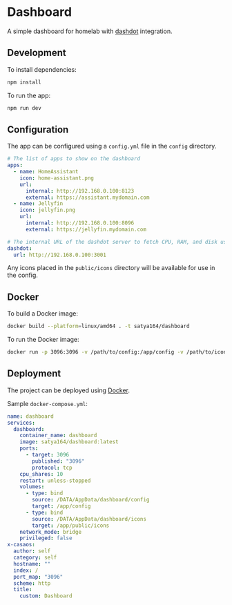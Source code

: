# Dashboard

A simple dashboard for homelab with [dashdot](https://getdashdot.com/) integration.

## Development

To install dependencies:

```bash
npm install
```

To run the app:

```bash
npm run dev
```

## Configuration

The app can be configured using a `config.yml` file in the `config` directory.

```yaml
# The list of apps to show on the dashboard
apps:
  - name: HomeAssistant
    icon: home-assistant.png
    url:
      internal: http://192.168.0.100:8123
      external: https://assistant.mydomain.com
  - name: Jellyfin
    icon: jellyfin.png
    url:
      internal: http://192.168.0.100:8096
      external: https://jellyfin.mydomain.com

# The internal URL of the dashdot server to fetch CPU, RAM, and disk usage
dashdot:
  url: http://192.168.0.100:3001
```

Any icons placed in the `public/icons` directory will be available for use in the config.

## Docker

To build a Docker image:

```bash
docker build --platform=linux/amd64 . -t satya164/dashboard
```

To run the Docker image:

```bash
docker run -p 3096:3096 -v /path/to/config:/app/config -v /path/to/icons:/app/public/icons satya164/dashboard
```

## Deployment

The project can be deployed using [Docker](https://www.docker.com/).

Sample `docker-compose.yml`:

```yaml
name: dashboard
services:
  dashboard:
    container_name: dashboard
    image: satya164/dashboard:latest
    ports:
      - target: 3096
        published: "3096"
        protocol: tcp
    cpu_shares: 10
    restart: unless-stopped
    volumes:
      - type: bind
        source: /DATA/AppData/dashboard/config
        target: /app/config
      - type: bind
        source: /DATA/AppData/dashboard/icons
        target: /app/public/icons
    network_mode: bridge
    privileged: false
x-casaos:
  author: self
  category: self
  hostname: ""
  index: /
  port_map: "3096"
  scheme: http
  title:
    custom: Dashboard
```
